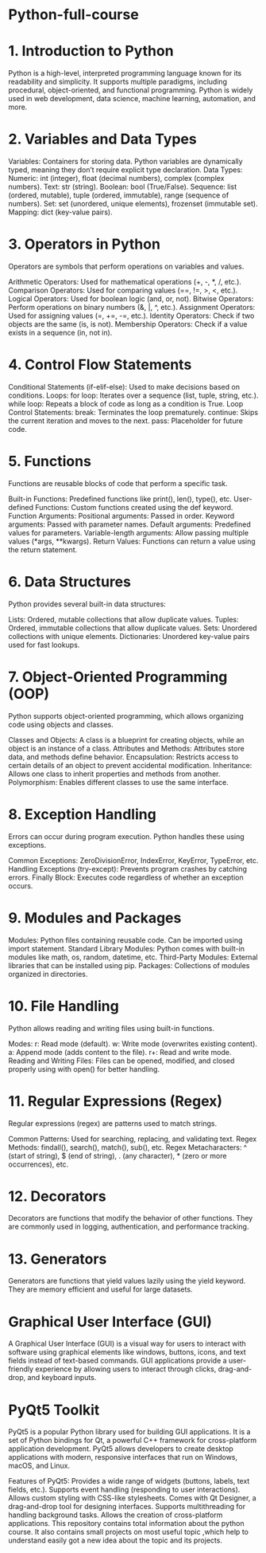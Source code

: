 # Python-full-course
# 1. Introduction to Python
Python is a high-level, interpreted programming language known for its readability and simplicity. It supports multiple paradigms, including procedural, object-oriented, and functional programming. Python is widely used in web development, data science, machine learning, automation, and more.

# 2. Variables and Data Types
Variables: Containers for storing data. Python variables are dynamically typed, meaning they don’t require explicit type declaration.
Data Types:
Numeric: int (integer), float (decimal numbers), complex (complex numbers).
Text: str (string).
Boolean: bool (True/False).
Sequence: list (ordered, mutable), tuple (ordered, immutable), range (sequence of numbers).
Set: set (unordered, unique elements), frozenset (immutable set).
Mapping: dict (key-value pairs).
# 3. Operators in Python
Operators are symbols that perform operations on variables and values.

Arithmetic Operators: Used for mathematical operations (+, -, *, /, etc.).
Comparison Operators: Used for comparing values (==, !=, >, <, etc.).
Logical Operators: Used for boolean logic (and, or, not).
Bitwise Operators: Perform operations on binary numbers (&, |, ^, etc.).
Assignment Operators: Used for assigning values (=, +=, -=, etc.).
Identity Operators: Check if two objects are the same (is, is not).
Membership Operators: Check if a value exists in a sequence (in, not in).
# 4. Control Flow Statements
Conditional Statements (if-elif-else): Used to make decisions based on conditions.
Loops:
for loop: Iterates over a sequence (list, tuple, string, etc.).
while loop: Repeats a block of code as long as a condition is True.
Loop Control Statements:
break: Terminates the loop prematurely.
continue: Skips the current iteration and moves to the next.
pass: Placeholder for future code.
# 5. Functions
Functions are reusable blocks of code that perform a specific task.

Built-in Functions: Predefined functions like print(), len(), type(), etc.
User-defined Functions: Custom functions created using the def keyword.
Function Arguments:
Positional arguments: Passed in order.
Keyword arguments: Passed with parameter names.
Default arguments: Predefined values for parameters.
Variable-length arguments: Allow passing multiple values (*args, **kwargs).
Return Values: Functions can return a value using the return statement.
# 6. Data Structures
Python provides several built-in data structures:

Lists: Ordered, mutable collections that allow duplicate values.
Tuples: Ordered, immutable collections that allow duplicate values.
Sets: Unordered collections with unique elements.
Dictionaries: Unordered key-value pairs used for fast lookups.
# 7. Object-Oriented Programming (OOP)
Python supports object-oriented programming, which allows organizing code using objects and classes.

Classes and Objects: A class is a blueprint for creating objects, while an object is an instance of a class.
Attributes and Methods: Attributes store data, and methods define behavior.
Encapsulation: Restricts access to certain details of an object to prevent accidental modification.
Inheritance: Allows one class to inherit properties and methods from another.
Polymorphism: Enables different classes to use the same interface.
# 8. Exception Handling
Errors can occur during program execution. Python handles these using exceptions.

Common Exceptions: ZeroDivisionError, IndexError, KeyError, TypeError, etc.
Handling Exceptions (try-except): Prevents program crashes by catching errors.
Finally Block: Executes code regardless of whether an exception occurs.
# 9. Modules and Packages
Modules: Python files containing reusable code. Can be imported using import statement.
Standard Library Modules: Python comes with built-in modules like math, os, random, datetime, etc.
Third-Party Modules: External libraries that can be installed using pip.
Packages: Collections of modules organized in directories.
# 10. File Handling
Python allows reading and writing files using built-in functions.

Modes:
r: Read mode (default).
w: Write mode (overwrites existing content).
a: Append mode (adds content to the file).
r+: Read and write mode.
Reading and Writing Files: Files can be opened, modified, and closed properly using with open() for better handling.
# 11. Regular Expressions (Regex)
Regular expressions (regex) are patterns used to match strings.

Common Patterns: Used for searching, replacing, and validating text.
Regex Methods: findall(), search(), match(), sub(), etc.
Regex Metacharacters: ^ (start of string), $ (end of string), . (any character), * (zero or more occurrences), etc.
# 12. Decorators
Decorators are functions that modify the behavior of other functions. They are commonly used in logging, authentication, and performance tracking.

# 13. Generators
Generators are functions that yield values lazily using the yield keyword. They are memory efficient and useful for large datasets.

# Graphical User Interface (GUI) 
A Graphical User Interface (GUI) is a visual way for users to interact with software using graphical elements like windows, buttons, icons, and text fields instead of text-based commands. GUI applications provide a user-friendly experience by allowing users to interact through clicks, drag-and-drop, and keyboard inputs.

# PyQt5 Toolkit
PyQt5 is a popular Python library used for building GUI applications. It is a set of Python bindings for Qt, a powerful C++ framework for cross-platform application development. PyQt5 allows developers to create desktop applications with modern, responsive interfaces that run on Windows, macOS, and Linux.

Features of PyQt5:
Provides a wide range of widgets (buttons, labels, text fields, etc.).
Supports event handling (responding to user interactions).
Allows custom styling with CSS-like stylesheets.
Comes with Qt Designer, a drag-and-drop tool for designing interfaces.
Supports multithreading for handling background tasks.
Allows the creation of cross-platform applications.
This repository contains total information about the python course. It also contains small projects on most useful topic ,which help to understand easily got a new idea about the topic and its projects.
